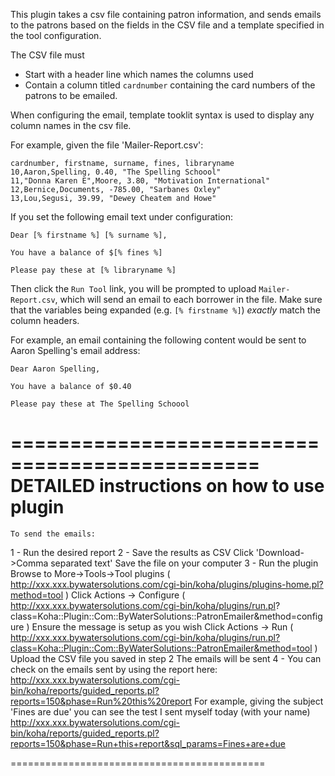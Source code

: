 This plugin takes a csv file containing patron information, and sends emails to the patrons based on the fields in the CSV file and a template specified in the tool configuration.

The CSV file must 

- Start with a header line which names the columns used
- Contain a column titled `cardnumber` containing the card numbers of the patrons to be emailed.

When configuring the email, template tooklit syntax is used to display any column names in the csv file.

For example, given the file 'Mailer-Report.csv':

    cardnumber, firstname, surname, fines, libraryname
    10,Aaron,Spelling, 0.40, "The Spelling Schoool"
    11,"Donna Karen E",Moore, 3.80, "Motivation International"
    12,Bernice,Documents, -785.00, "Sarbanes Oxley"
    13,Lou,Segusi, 39.99, "Dewey Cheatem and Howe"

If you set the following email text under configuration:

    Dear [% firstname %] [% surname %],

    You have a balance of $[% fines %]

    Please pay these at [% libraryname %] 

Then click the `Run Tool` link, you will be prompted to upload `Mailer-Report.csv`, which will send an email to each borrower in the file. Make sure that the variables being expanded (e.g. `[% firstname %]`) *exactly* match the column headers.

For example, an email containing the following content would be sent to Aaron Spelling's email address: 

    Dear Aaron Spelling,

    You have a balance of $0.40

    Please pay these at The Spelling Schoool
    
===============================================
    DETAILED instructions on how to use plugin
===============================================
    
    To send the emails:
 1 - Run the desired report
 2 - Save the results as CSV
 Click 'Download->Comma separated text'
 Save the file on your computer
 3 - Run the plugin
 Browse to More->Tools->Tool plugins ( http://xxx.xxx.bywatersolutions.com/cgi-bin/koha/plugins/plugins-home.pl?method=tool )
 Click Actions -> Configure ( http://xxx.xxx.bywatersolutions.com/cgi-bin/koha/plugins/run.pl? class=Koha::Plugin::Com::ByWaterSolutions::PatronEmailer&method=configure )
 Ensure the message is setup as you wish
 Click Actions -> Run ( http://xxx.xxx.bywatersolutions.com/cgi-bin/koha/plugins/run.pl?class=Koha::Plugin::Com::ByWaterSolutions::PatronEmailer&method=tool )
 Upload the CSV file you saved in step 2
 The emails will be sent
 4 - You can check on the emails sent by using the report here:
 http://xxx.xxx.bywatersolutions.com/cgi-bin/koha/reports/guided_reports.pl?reports=150&phase=Run%20this%20report
 For example, giving the subject 'Fines are due' you can see the test I sent myself today (with your name)
 http://xxx.xxx.bywatersolutions.com/cgi-bin/koha/reports/guided_reports.pl?reports=150&phase=Run+this+report&sql_params=Fines+are+due

============================================

